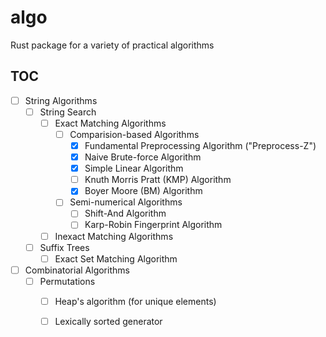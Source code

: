 # algo
Rust package for a variety of practical algorithms

## TOC
- [ ] String Algorithms
    - [ ] String Search
        - [ ] Exact Matching Algorithms
            - [ ] Comparision-based Algorithms
                - [x] Fundamental Preprocessing Algorithm ("Preprocess-Z")
                - [x] Naive Brute-force Algorithm
                - [x] Simple Linear Algorithm
                - [ ] Knuth Morris Pratt (KMP) Algorithm
                - [X] Boyer Moore (BM) Algorithm
            - [ ] Semi-numerical Algorithms
                - [ ] Shift-And Algorithm
                - [ ] Karp-Robin Fingerprint Algorithm
        - [ ] Inexact Matching Algorithms
    - [ ] Suffix Trees
        - [ ] Exact Set Matching Algorithm
- [ ] Combinatorial Algorithms
    - [ ] Permutations
        - [ ] Heap's algorithm (for unique elements)
        - [ ] Lexically sorted generator
                
